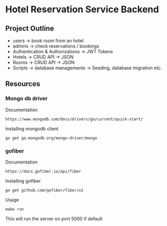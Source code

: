 # Hotel Reservation Service Backend

## Project Outline

- users -> book room from an hotel
- admins -> check reservations / bookings
- Authentication & Authorizations -> JWT Tokens
- Hotels -> CRUD API -> JSON
- Rooms -> CRUD API -> JSON
- Scripts -> database managements -> Seeding, database migration etc.

## Resources

### Mongo db driver

Documentation

```
https://www.mongodb.com/docs/drivers/go/current/quick-start/
```

Installing mongodb client

```
go get go.mongodb.org/mongo-driver/mongo
```

### gofiber

Documentation

```
https://docs.gofiber.io/api/fiber
```

Installing gofiber

```
go get github.com/gofiber/fiber/v2
```

Usage

```
make run
```

This will run the server on port 5000 if default
